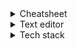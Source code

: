 <details><summary>Cheatsheet</summary><br>

# Git

``` bash
$ git clone https/giturl.git # Clone a Github repository locally

$ git init # Creates a repo (.git file)

$ git log  # Shows a history.

$ git status # Tells you the status of the Git

$ git pull # Syncs ❔ local files with cloud files

$ git add filename.ext # "Stages" all files to be committed, use a period to include all fies

$ git commit -m "Meaningful commit message" # "Commits" the file to be pushed

$ git push # "Pushes" the file to the cloud
```
# NPM
``` shell
$ npm init # Creates a basic npm scaffolding

$ npm i package1, package2 # Installs packages

$ npm run dev # Run a custom script to build the web app.

```
# PSQL 
``` sql
\h -- Display help
\l -- Display list of databases
\q -- Quit psql
```
# Shell
``` shell
$ cls # Clears the screen
$ cd foo # Navigate to folder 'foo'
$ cd .. # Navigate up one level
$ dir # Lists contents of current directory
$ touch filename # Creates a file
$ mkdir foldername # Creates a folder
$ q # Ends current process
```
</details>

<details><summary>Text editor</summary>
- Join lines using Ctrl + Shift + P and searching.
- On Windows, Shift + Alt + F to autoformat the indentation of a code block.
</details>

<details><summary>Tech stack</summary>

``` mermaid
      flowchart LR;
      html([HTML]) --> Style;

      subgraph Style;
        direction LR;
        CSS([CSS]) --> Tailwind([Tailwind<br/>componentless]);
        CSS --> Bootstrap([Bootstrap<br/>w/ components]);
      end;
      
      subgraph Frameworks;
        direction TB
        js([Javascript])
        react([React])
        vite([Vite])
      end;

      Style --> Frameworks;

      subgraph Libraries;
        direction LR
        merm([Mermaid])
        math([MathJax])
      end;

      Frameworks --> Libraries;

      Libraries --> gh([Git<br/>GitHub]);
      gh --> node([Node<br/>PG]);
      node --> sql[(Postgresql)];
      class html,js,vite,react,gh,node,sql,merm,math,Frameworks,Libraries,Style,CSS,Tailwind,Bootstrap cssClass;
      classDef cssClass fill:black,stroke:aqua,color:white;
```

</details>